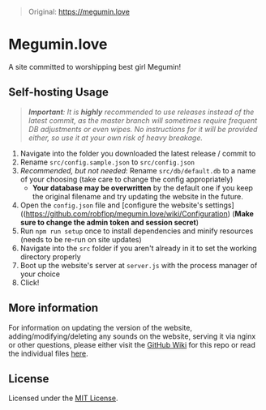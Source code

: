 >Original: https://megumin.love

# Megumin.love

A site committed to worshipping best girl Megumin!

## Self-hosting Usage

>_**Important**: It is _**highly**_ recommended to use releases instead of the latest commit, as the master branch will sometimes require frequent DB adjustments or even wipes. No instructions for it will be provided either, so use it at your own risk of heavy breakage._

1. Navigate into the folder you downloaded the latest release / commit to
2. Rename `src/config.sample.json` to `src/config.json`
3. *Recommended, but not needed*: Rename `src/db/default.db` to a name of your choosing (take care to change the config appropriately)
   * **Your database may be overwritten** by the default one if you keep the original filename and try updating the website in the future.
4. Open the `config.json` file and [configure the website's settings]((https://github.com/robflop/megumin.love/wiki/Configuration) (**Make sure to change the admin token and session secret**)
5. Run `npm run setup` once to install dependencies and minify resources (needs to be re-run on site updates)
6. Navigate into the `src` folder if you aren't already in it to set the working directory properly
7. Boot up the website's server at `server.js` with the process manager of your choice
8. Click!

## More information

For information on updating the version of the website, adding/modifying/deleting any sounds on the website, serving it via nginx or other questions, please either visit the [GitHub Wiki](https://github.com/robflop/megumin.love/wiki) for this repo or read the individual files [here](https://github.com/robflop/megumin.love/tree/master/docs).

## License

Licensed under the [MIT License](LICENSE.md).
